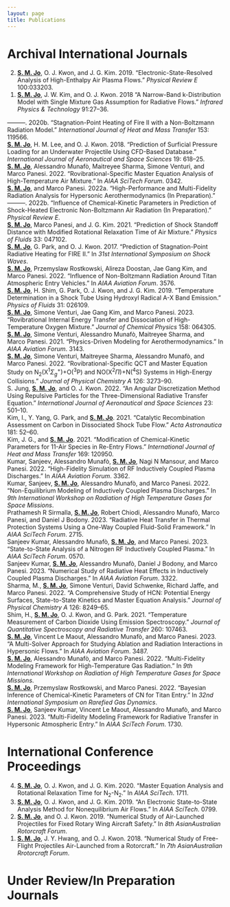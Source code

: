 ```yaml
---
layout: page
title: Publications
---
```


# Archival International Journals

<ol reversed>
<li>
<div id="ref-jo2019PRE" class="csl-entry" role="doc-biblioentry"> 
<b><u>S. M. Jo</u></b>, O. J. Kwon, and J. G. Kim. 2019. <span>“<span>E</span>lectronic-State-Resolved Analysis of High-Enthalpy Air Plasma Flows.”</span> <em>Physical Review E</em> 100:033203.
</div>
</li>
<li>
<div id="ref-jo2018Infrared" class="csl-entry" role="doc-biblioentry"> 
<b><u>S. M. Jo</u></b>, J. W. Kim, and O. J. Kwon. 2018 <span>“<span>A</span> Narrow-Band k-Distribution Model with Single Mixture Gas Assumption for Radiative Flows.”</span> <em>Infrared Physics &amp; Technology</em> 91:27–36.
</div>
</li>
</ol>



<div id="ref-jo2020HMT" class="csl-entry" role="doc-biblioentry">
———. 2020b. <span>“<span>S</span>tagnation-Point Heating of
<span>F</span>ire <span>II</span> with a Non-<span>B</span>oltzmann
Radiation Model.”</span> <em>International Journal of Heat and Mass
Transfer</em> 153: 119566.
</div>
<div id="ref-jo2018Underwater" class="csl-entry" role="doc-biblioentry">
<b><u>S. M. Jo</u></b>, H. M. Lee, and O. J. Kwon. 2018.
<span>“<span>P</span>rediction of Surficial Pressure Loading for an
Underwater Projectile Using CFD-Based Database.”</span>
<em>International Journal of Aeronautical and Space Sciences</em> 19:
618–25.
</div>
<div id="ref-jo2022rovibrational" class="csl-entry"
role="doc-biblioentry">
<b><u>S. M. Jo</u></b>, Alessandro Munafò, Maitreyee Sharma, Simone Venturi, and
Marco Panesi. 2022. <span>“Rovibrational-Specific Master Equation
Analysis of High-Temperature Air Mixture.”</span> In
<em><span>AIAA</span> <span>S</span>ci<span>T</span>ech
<span>F</span>orum</em>. 0342.
</div>
<div id="ref-Jo2022MURP" class="csl-entry" role="doc-biblioentry">
<b><u>S. M. Jo</u></b>, and Marco Panesi. 2022a. <span>“High-Performance and
Multi-Fidelity Radiation Analysis for Hypersonic Aerothermodynamics
(<span>I</span>n <span>P</span>reparation).”</span>
</div>
<div id="ref-Jo2022EAST" class="csl-entry" role="doc-biblioentry">
———. 2022b. <span>“Influence of Chemical-Kinetic Parameters in
Prediction of Shock-Heated Electronic Non-<span>B</span>oltzmann Air
Radiation (<span>I</span>n <span>P</span>reparation).”</span>
<em>Physical Review E</em>.
</div>
<div id="ref-jo2021POF" class="csl-entry" role="doc-biblioentry">
<b><u>S. M. Jo</u></b>, Marco Panesi, and J. G. Kim. 2021.
<span>“<span>P</span>rediction of Shock Standoff Distance with Modified
Rotational Relaxation Time of Air Mixture.”</span> <em>Physics of
Fluids</em> 33: 047102.
</div>
<div id="ref-Jo2017ISSW" class="csl-entry" role="doc-biblioentry">
<b><u>S. M. Jo</u></b>, G. Park, and O. J. Kwon. 2017. <span>“Prediction of
Stagnation-Point Radiative Heating for <span>FIRE II</span>.”</span> In
<em>31st <span>I</span>nternational <span>S</span>ymposium on
<span>S</span>hock <span>W</span>aves</em>.
</div>
<div id="ref-jo2022Titan" class="csl-entry" role="doc-biblioentry">
<b><u>S. M. Jo</u></b>, Przemyslaw Rostkowski, Alireza Doostan, Jae Gang Kim, and
Marco Panesi. 2022. <span>“Influence of Non-<span>B</span>oltzmann
Radiation Around Titan Atmospheric Entry Vehicles.”</span> In
<em><span>AIAA</span> <span>A</span>viation <span>F</span>orum</em>.
3576.
</div>
<div id="ref-jo2019POF" class="csl-entry" role="doc-biblioentry">
<b><u>S. M. Jo</u></b>, H. Shim, G. Park, O. J. Kwon, and J. G. Kim. 2019.
<span>“<span>T</span>emperature Determination in a Shock Tube Using
Hydroxyl Radical <span>A-X</span> Band Emission.”</span> <em>Physics of
Fluids</em> 31: 026109.
</div>
<div id="ref-jo2023O4" class="csl-entry" role="doc-biblioentry">
<b><u>S. M. Jo</u></b>, Simone Venturi, Jae Gang Kim, and Marco Panesi. 2023.
<span>“Rovibrational Internal Energy Transfer and Dissociation of
High-Temperature Oxygen Mixture.”</span> <em>Journal of Chemical
Physics</em> 158: 064305.
</div>
<div id="ref-munafo2021ROM" class="csl-entry" role="doc-biblioentry">
<b><u>S. M. Jo</u></b>, Simone Venturi, Alessandro Munafò, Maitreyee Sharma, and
Marco Panesi. 2021. <span>“Physics-Driven Modeling for
Aerothermodynamics.”</span> In <em><span>AIAA</span>
<span>A</span>viation <span>F</span>orum</em>. 3143.
</div>
<div id="ref-jo2022NON" class="csl-entry" role="doc-biblioentry">
<b><u>S. M. Jo</u></b>, Simone Venturi, Maitreyee Sharma, Alessandro Munafò, and
Marco Panesi. 2022. <span>“<span>R</span>ovibrational-Specific
<span>QCT</span> and Master Equation Study on <span
class="math inline">N<sub>2</sub>(X<sup>1</sup><em>Σ</em><sub><em>g</em></sub><sup>+</sup>)</span>+<span>O</span><span
class="math inline">(<sup>3</sup>P)</span> and <span>NO</span><span
class="math inline">(X<sup>2</sup><em>Π</em>)</span>+<span>N</span><span
class="math inline">(<sup>4</sup>S)</span> Systems in High-Energy
Collisions.”</span> <em>Journal of Physical Chemistry A</em> 126:
3273–90.
</div>
<div id="ref-jo2022RTE" class="csl-entry" role="doc-biblioentry">
S. Jung, <b><u>S. M. Jo</u></b>, and O. J. Kwon. 2022. <span>“<span>A</span>n
Angular Discretization Method Using Repulsive Particles for the
Three-Dimensional Radiative Transfer Equation.”</span> <em>International
Journal of Aeronautical and Space Sciences</em> 23: 501–10.
</div>
<div id="ref-jo2021Catalytic" class="csl-entry" role="doc-biblioentry">
Kim, I., Y. Yang, G. Park, and <b><u>S. M. Jo</u></b>. 2021.
<span>“<span>C</span>atalytic Recombination Assessment on Carbon in
Dissociated Shock Tube Flow.”</span> <em>Acta Astronautica</em> 181:
52–60.
</div>
<div id="ref-jo2021HMT" class="csl-entry" role="doc-biblioentry">
Kim, J. G., and <b><u>S. M. Jo</u></b>. 2021. <span>“<span>M</span>odification of
Chemical-Kinetic Parameters for 11-Air Species in Re-Entry
Flows.”</span> <em>International Journal of Heat and Mass Transfer</em>
169: 120950.
</div>
<div id="ref-Kumar2022ICP" class="csl-entry" role="doc-biblioentry">
Kumar, Sanjeev, Alessandro Munafò, <b><u>S. M. Jo</u></b>, Nagi N Mansour, and
Marco Panesi. 2022. <span>“High-Fidelity Simulation of <span>RF</span>
Inductively Coupled Plasma Discharges.”</span> In <em><span>AIAA</span>
<span>A</span>viation <span>F</span>orum</em>. 3362.
</div>
<div id="ref-Kumar2022RHTG9" class="csl-entry" role="doc-biblioentry">
Kumar, Sanjeev, <b><u>S. M. Jo</u></b>, Alessandro Munafò, and Marco Panesi. 2022.
<span>“Non-Equilibrium Modeling of Inductively Coupled Plasma
Discharges.”</span> In <em>9th <span>I</span>nternational
<span>W</span>orkshop on <span>R</span>adiation of <span>H</span>igh
<span>T</span>emperature <span>G</span>ases for <span>S</span>pace
<span>M</span>issions</em>.
</div>
<div id="ref-Prathamesh2023Scitech" class="csl-entry"
role="doc-biblioentry">
Prathamesh R Sirmalla, <b><u>S. M. Jo</u></b>, Robert Chiodi, Alessandro Munafò,
Marco Panesi, and Daniel J Bodony. 2023. <span>“Radiative Heat Transfer
in Thermal Protection Systems Using a One-Way Coupled Fluid-Solid
Framework.”</span> In <em><span>AIAA</span>
<span>S</span>ci<span>T</span>ech <span>F</span>orum</em>. 2715.
</div>
<div id="ref-Kumar2023Scitech" class="csl-entry" role="doc-biblioentry">
Sanjeev Kumar, Alessandro Munafò, <b><u>S. M. Jo</u></b>, and Marco Panesi. 2023.
<span>“State-to-State Analysis of a Nitrogen RF Inductively Coupled
Plasma.”</span> In <em><span>AIAA</span>
<span>S</span>ci<span>T</span>ech <span>F</span>orum</em>. 0570.
</div>
<div id="ref-Kumar2023Aviation" class="csl-entry"
role="doc-biblioentry">
Sanjeev Kumar, <b><u>S. M. Jo</u></b>, Alessandro Munafò, Daniel J Bodony, and
Marco Panesi. 2023. <span>“Numerical Study of Radiative Heat Effects in
Inductively Coupled Plasma Discharges.”</span> In <em><span>AIAA</span>
<span>A</span>viation <span>F</span>orum</em>. 3322.
</div>
<div id="ref-sharma2022hcn" class="csl-entry" role="doc-biblioentry">
Sharma, M., <b><u>S. M. Jo</u></b>, Simone Venturi, David Schwenke, Richard Jaffe,
and Marco Panesi. 2022. <span>“A Comprehensive Study of
<span>HCN</span>: Potential Energy Surfaces, State-to-State Kinetics and
Master Equation Analysis.”</span> <em>Journal of Physical Chemistry
A</em> 126: 8249–65.
</div>
<div id="ref-jo2021JQSRT" class="csl-entry" role="doc-biblioentry">
Shim, H., <b><u>S. M. Jo</u></b>, O. J. Kwon, and G. Park. 2021.
<span>“<span>T</span>emperature Measurement of Carbon Dioxide Using
Emission Spectroscopy.”</span> <em>Journal of Quantitative Spectroscopy
and Radiative Transfer</em> 260: 107463.
</div>
<div id="ref-Jo2023Aviation" class="csl-entry" role="doc-biblioentry">
<b><u>S. M. Jo</u></b>, Vincent Le Maout, Alessandro Munafò, and Marco Panesi.
2023. <span>“A Multi-Solver Approach for Studying Ablation and Radiation
Interactions in Hypersonic Flows.”</span> In <em><span>AIAA</span>
<span>A</span>viation <span>F</span>orum</em>. 3487.
</div>
<div id="ref-Jo2022RHTG9" class="csl-entry" role="doc-biblioentry">
<b><u>S. M. Jo</u></b>, Alessandro Munafò, and Marco Panesi. 2022.
<span>“Multi-Fidelity Modeling Framework for High-Temperature Gas
Radiation.”</span> In <em>9th <span>I</span>nternational
<span>W</span>orkshop on <span>R</span>adiation of <span>H</span>igh
<span>T</span>emperature <span>G</span>ases for <span>S</span>pace
<span>M</span>issions</em>.
</div>
<div id="ref-Jo2022RGD" class="csl-entry" role="doc-biblioentry">
<b><u>S. M. Jo</u></b>, Przemyslaw Rostkowski, and Marco Panesi. 2022.
<span>“Bayesian Inference of Chemical-Kinetic Parameters of
<span>CN</span> for <span>T</span>itan Entry.”</span> In <em>32nd
<span>I</span>nternational <span>S</span>ymposium on
<span>R</span>arefied <span>G</span>as <span>D</span>ynamics</em>.
</div>
<div id="ref-Jo2023Scitech" class="csl-entry" role="doc-biblioentry">
<b><u>S. M. Jo</u></b>, Sanjeev Kumar, Vincent Le Maout, Alessandro Munafò, and
Marco Panesi. 2023. <span>“Multi-Fidelity Modeling Framework for
Radiative Transfer in Hypersonic Atmospheric Entry.”</span> In
<em><span>AIAA</span> <span>S</span>ci<span>T</span>ech
<span>F</span>orum</em>. 1730.
</div>


# International Conference Proceedings

<ol reversed>

<li>
<div id="ref-Jo2020N4" class="csl-entry" role="doc-biblioentry"> <b><u>S. M. Jo</u></b>, O. J. Kwon, and J. G. Kim. 2020. <span>“Master Equation Analysis and Rotational Relaxation Time for <span class="math inline">N<sub>2</sub></span>-<span class="math inline">N<sub>2</sub></span>.”</span> In <em><span>AIAA</span> <span>S</span>ci<span>T</span>ech</em>. 1711.</div>
</li>

<li>
<div id="ref-Jo2019Scitech" class="csl-entry" role="doc-biblioentry"><b><u>S. M. Jo</u></b>, O. J. Kwon, and J. G. Kim. 2019. <span>“An Electronic State-to-State Analysis Method for Nonequilibrium Air Flows.”</span> In <em><span>AIAA</span> <span>S</span>ci<span>T</span>ech</em>. 0799.</div>
</li>

<li>
<div id="ref-Jo2019Rotor" class="csl-entry" role="doc-biblioentry"><b><u>S. M. Jo</u></b>, and O. J. Kwon. 2019. <span>“Numerical Study of Air-Launched Projectiles for Fixed Rotary Wing Aircraft Safety.”</span> In <em>8th <span>A</span>sian<span>A</span>ustralian <span>R</span>otorcraft <span>F</span>orum</em>.</div>
</li>

<li>
<div id="ref-Jo2018Rotor" class="csl-entry" role="doc-biblioentry"> <b><u>S. M. Jo</u></b>, J. Y. Hwang, and O. J. Kwon. 2018. <span>“Numerical Study of Free-Flight Projectiles Air-Launched from a Rotorcraft.”</span> In <em>7th <span>A</span>sian<span>A</span>ustralian <span>R</span>rotorcraft <span>F</span>orum</em>.</div>
</li>

</ol>


# Under Review/In Preparation Journals

<ol reversed>

</ol>
